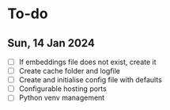 # To-do

## Sun, 14 Jan 2024
- [ ] If embeddings file does not exist, create it
- [ ] Create cache folder and logfile
- [ ] Create and initialise config file with defaults
- [ ] Configurable hosting ports
- [ ] Python venv management